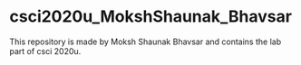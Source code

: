 # csci2020u_MokshShaunak_Bhavsar

This repository is made by Moksh Shaunak Bhavsar and contains the lab part of csci 2020u.
